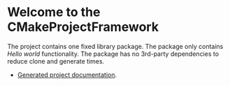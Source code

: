 # Welcome to the CMakeProjectFramework

The project contains one fixed library package. The package only contains *Hello world* functionality. The package has no 3rd-party dependencies to reduce clone and generate times.

* [Generated project documentation](https://knitschi.github.io/CCPFTestProject/LastBuild/documentation/doc/doxygen/html/index.html).
